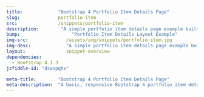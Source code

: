 ```yaml
---
title:             "Bootstrap 4 Portfolio Item Details Page"
slug:              portfolio-item
src:               /snippets/portfolio-item
description:	    "A simple portfolio item details page example built with Bootstrap 4"
bump:			        "Portfolio Item Details Layout Example"
img-src:	    	  /assets/img/snippets/portfolio-item.jpg
img-desc:		      "A simple portfolio item details page example built with Bootstrap 4"
layout:		    	  snippet-overview
dependencies:     
  - Bootstrap 4.1.3
jsfiddle-id: "dswvpqhx"

meta-title:        "Bootstrap 4 Portfolio Item Details Page"
meta-description:  "A basic, responsive Bootstrap 4 portfolio item details page layout created by Start Bootstrap."
---
```

